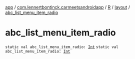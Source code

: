 [app](../../../index.md) / [com.lennertbontinck.carmeetsandroidapp](../../index.md) / [R](../index.md) / [layout](index.md) / [abc_list_menu_item_radio](./abc_list_menu_item_radio.md)

# abc_list_menu_item_radio

`static val abc_list_menu_item_radio: `[`Int`](https://kotlinlang.org/api/latest/jvm/stdlib/kotlin/-int/index.html)
`static val abc_list_menu_item_radio: `[`Int`](https://kotlinlang.org/api/latest/jvm/stdlib/kotlin/-int/index.html)